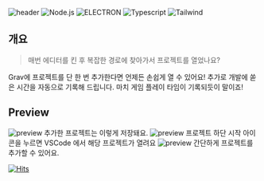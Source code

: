 ![header](https://capsule-render.vercel.app/api?type=rect&color=gradient&height=100&section=header&text=Grav&fontSize=30&fontAlign=80&fontAlignY=52)
![Node.js](https://img.shields.io/badge/Node-339933?style=flat-square&logo=Node.js&logoColor=white)
![ELECTRON](https://img.shields.io/badge/Electron-47848F?style=flat-square&logo=Electron&logoColor=white)
![Typescript](https://img.shields.io/badge/Typescript-3178c6?style=flat-square&logo=typescript&logoColor=white)
![Tailwind](https://img.shields.io/badge/Tailwind-06B6D4?style=flat-square&logo=sass&logoColor=white)

## 개요

> 매번 에디터를 킨 후 복잡한 경로에 찾아가서 프로젝트를 열었나요?

Grav에 프로젝트를 단 한 번 추가한다면 언제든 손쉽게 열 수 있어요!
추가로 개발에 쏟은 시간을 자동으로 기록해 드립니다.
마치 게임 플레이 타임이 기록되듯이 말이죠!

## Preview

![preview](https://github.com/user-attachments/assets/cec48840-8159-44d1-b093-664c1cf8c1aa)
추가한 프로젝트는 이렇게 저장돼요.
![preview](https://github.com/user-attachments/assets/e7a09717-4afb-4c90-90c1-3a4171d09243)
프로젝트 하단 시작 아이콘을 누르면 VSCode 에서 해당 프로젝트가 열려요
![preview](https://github.com/user-attachments/assets/4d26a009-cc99-45c3-a726-6c364adbaee9)
간단하게 프로젝트를 추가할 수 있어요.

[![Hits](https://hits.seeyoufarm.com/api/count/incr/badge.svg?url=https%3A%2F%2Fgithub.com%2FTaehyunJeon0203%2Fgrav&count_bg=%23ABA4F4&title_bg=%234C60F7&icon=&icon_color=%239BA9F0&title=Visit&edge_flat=false)](https://hits.seeyoufarm.com)
